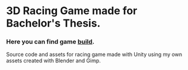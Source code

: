 # 3D Racing Game made for Bachelor's Thesis.
### Here you can find game [build](https://github.com/1zboro1/racing_game_build).

Source code and assets for racing game made with Unity using my own assets created with Blender and Gimp.
